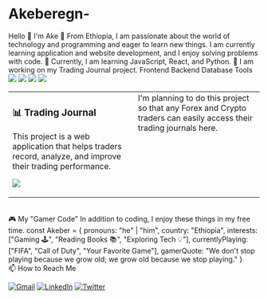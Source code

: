 # Akeberegn-
Hello 👋 I'm Ake  🚀  From Ethiopia, I am passionate about the world of technology and programming and eager to learn new things. I am currently learning application and website development, and I enjoy solving problems with code.  🌱 Currently, I am learning JavaScript, React, and Python.  💼 I am working on my Trading Journal project.  Frontend  Backend  Database  Tools  <img src="https://skillicons.dev/icons?i=html,css,js" />  <img src="https://skillicons.dev/icons?i=nodejs,python" />  <img src="https://skillicons.dev/icons?i=mongodb,firebase" />  <img src="https://skillicons.dev/icons?i=git,github,vscode" />  
<table width="100%"> <tr> <td width="50%" valign="top"> <h3>📊 Trading Journal</h3> <p>This project is a web application that helps traders record, analyze, and improve their trading performance.</p> <p> <a href=" target="_blank"> <img src="https://img.shields.io/badge/GitHub-View%20on%20GitHub-181717?style=for-the-badge&logo=github"/> </a> </p> </td> <td width="50%" valign="top"> <h <p>I'm planning to do this project so that any Forex and Crypto traders can easily access their trading journals here.</p> <p> <!-- <a href="[Insert your project's GitHub link here]" target="_blank"> <img src="https://img.shields.io/badge/GitHub-View%20on%20GitHub-181717?style=for-the-badge&logo=github"/> </a> --> </p> </td> </tr> </table>  <br/>  🎮 My "Gamer Code" In addition to coding, I enjoy these things in my free time.  const Akeber = {   pronouns: "he" | "him",   country: "Ethiopia",   interests: ["Gaming 🕹️", "Reading Books 📚", "Exploring Tech 💡"],   currentlyPlaying: ["FIFA", "Call of Duty", "Your Favorite Game"],   gamerQuote: "We don't stop playing because we grow old; we grow old because we stop playing." }  <br/>  📫 How to Reach Me  <p align="left"> <a href="mailto:akeberegnaweke@gmail.com" target="_blank"><img src="https://img.shields.io/badge/Gmail-D14836?style=for-the-badge&logo=gmail&logoColor=white" alt="Gmail"/></a> <a href="[Insert your LinkedIn profile link here]" target="_blank"><img src="https://img.shields.io/badge/LinkedIn-0077B5?style=for-the-badge&logo=linkedin&logoColor=white" alt="LinkedIn"/></a> <a href="https://x.com/AkeEtn?s=09" target="_blank"><img src="https://img.shields.io/badge/Twitter-1DA1F2?style=for-the-badge&logo=twitter&logoColor=white" alt="Twitter"/></a> </p>
